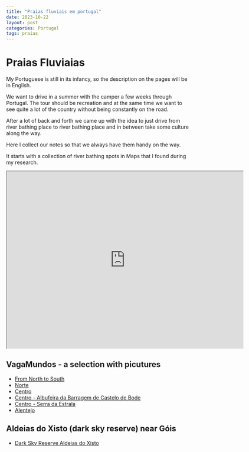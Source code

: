 ```yaml
---
title: "Praias fluviais em portugal"
date: 2023-10-22
layout: post
categories: Portugal
tags: praias
---
```


# Praias  Fluviaias

My Portuguese is still in its infancy, so the description on the pages will be in English.

We want to drive in a summer with the camper a few weeks through Portugal. The tour should be recreation and at the same time we want to see quite a lot of the country without being constantly on the road.

After a lot of back and forth we came up with the idea to just drive from river bathing place to river bathing place and in between take some culture along the way.

Here I collect our notes so that we always have them handy on the way.

It starts with a collection of river bathing spots in Maps that I found during my research.

<iframe src="https://www.google.com/maps/d/embed?mid=1FgS1kb01Qz2pqaxnbdLWylZsNEg&ehbc=2E312F" width="640" height="480"></iframe>

## VagaMundos - a selection with picutures

* [From North to South](https://www.vagamundos.pt/melhores-praias-fluviais-portugal/)
* [Norte](https://www.vagamundos.pt/praias-fluviais-norte-de-portugal/)
* [Centro](https://www.vagamundos.pt/praias-fluviais-centro-de-portugal/)
* [Centro - Albufeira da Barragem de Castelo de Bode](https://www.vagamundos.pt/albufeira-castelo-de-bode-praias/)
* [Centro - Serra da Estrala](https://www.vagamundos.pt/praias-fluviais-serra-da-estrela/)
* [Alentejo](https://www.vagamundos.pt/melhores-praias-fluviais-alentejo/)

## Aldeias do Xisto (dark sky reserve) near Góis

* [Dark Sky Reserve Aldeias do Xisto](https://www.aldeiasdoxisto.pt/en/visit-enjoy/leisure-nature/river-beaches/)

